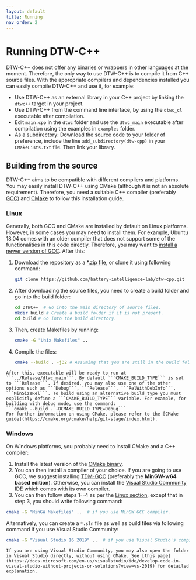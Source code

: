 ```yaml
---
layout: default
title: Running
nav_order: 2
---
```


# Running DTW-C++ 

DTW-C++ does not offer any binaries or wrappers in other languages at the moment. Therefore, the only way to use DTW-C++ is to compile it from C++ source files. With the appropriate compilers and dependencies installed you can easily compile DTW-C++ and use it, for example:

- Use DTW-C++ as an external library in your C++ project by linking the `dtwc++` target in your project.
- Use DTW-C++ from the command line interface, by using the `dtwc_cl` executable after compilation. 
- Edit `main.cpp` in the `dtwc` folder and use the `dtwc_main` executable after compilation using the examples in `examples` folder. 
- As a subdirectory: Download the source code to your folder of preference, include the line `add_subdirectory(dtw-cpp)` in your `CMakeLists.txt` file. Then link your library.


## Building from the source

DTW-C++ aims to be compatible with different compilers and platforms. You may easily install DTW-C++ using CMake (although it is not an absolute requirement). Therefore, you need a suitable C++ compiler (preferably [GCC](https://gcc.gnu.org/)) and [CMake](https://cmake.org/) to follow this installation guide.   


### Linux

Generally, both GCC and CMake are installed by default on Linux platforms. However, in some cases you may need to install them. For example, Ubuntu 18.04 comes with an older compiler that does not support some of the functionalities in this code directly. Therefore, you may want to [install a newer version of GCC](https://linuxize.com/post/how-to-install-gcc-compiler-on-ubuntu-18-04/). After this:

1. Download the repository as a [*.zip file](https://github.com/battery-intelligence-lab/dtw-cpp/archive/refs/heads/main.zip), or clone it using following command: 
    ```bash
    git clone https://github.com/battery-intelligence-lab/dtw-cpp.git
    ```
2. After downloading the source files, you need to create a build folder and go into the build folder:
    ```bash
    cd DTWC++  # Go into the main directory of source files.
    mkdir build # Create a build folder if it is not present.
    cd build # Go into the build directory. 
    ```
3. Then, create Makefiles by running:
    ```bash
    cmake -G "Unix Makefiles" .. 
    ```
4. Compile the files:
    ```bash
    cmake --build . -j32 # Assuming that you are still in the build folder. 
    ```

```note
After this, executable will be ready to run at ```../Release/dtwc_main```. By default ```CMAKE_BUILD_TYPE``` is set to ```Release```. If desired, you may also use one of the other options such as ```Debug```, ```Release```, ```RelWithDebInfo```, ```MinSizeRel```. To build using an alternative build type you must explicitly define a ```CMAKE_BUILD_TYPE``` variable. For example, for building with debug mode, use the command:
```cmake --build . -DCMAKE_BUILD_TYPE=Debug```
For further information on using CMake, please refer to the [CMake guide](https://cmake.org/cmake/help/git-stage/index.html).
```

### Windows

On Windows platforms, you probably need to install CMake and a C++ compiler:

1. Install the latest version of the [CMake binary](https://cmake.org/download/#latest).
2. You can then install a compiler of your choice. If you are going to use GCC, we suggest installing [TDM-GCC](https://jmeubank.github.io/tdm-gcc/download/) (preferably the **MinGW-w64 based edition**). Otherwise, you can install the [Visual Studio Community](https://visualstudio.microsoft.com/vs/community/) IDE which comes with its own compiler.
3. You can then follow steps 1--4 as per the [Linux section](#linux), except that in step 3, you should write following command: 
```bash
cmake -G "MinGW Makefiles" ..  # if you use MinGW GCC compiler.
```
Alternatively, you can create a ```*.sln``` file as well as build files via following command if you use Visual Studio Community:
```bash
cmake -G "Visual Studio 16 2019" ..  # if you use Visual Studio's compiler.
```

```note
If you are using Visual Studio Community, you may also open the folder in Visual Studio directly, without using CMake. See [this page](https://docs.microsoft.com/en-us/visualstudio/ide/develop-code-in-visual-studio-without-projects-or-solutions?view=vs-2019) for detailed explanation.
```
